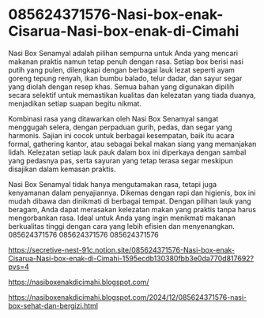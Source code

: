 # 085624371576-Nasi-box-enak-Cisarua-Nasi-box-enak-di-Cimahi
Nasi Box Senamyal adalah pilihan sempurna untuk Anda yang mencari makanan praktis namun tetap penuh dengan rasa. Setiap box berisi nasi putih yang pulen, dilengkapi dengan berbagai lauk lezat seperti ayam goreng tepung renyah, ikan bumbu balado, telur dadar, dan sayur segar yang diolah dengan resep khas. Semua bahan yang digunakan dipilih secara selektif untuk memastikan kualitas dan kelezatan yang tiada duanya, menjadikan setiap suapan begitu nikmat.

Kombinasi rasa yang ditawarkan oleh Nasi Box Senamyal sangat menggugah selera, dengan perpaduan gurih, pedas, dan segar yang harmonis. Sajian ini cocok untuk berbagai kesempatan, baik itu acara formal, gathering kantor, atau sebagai bekal makan siang yang memanjakan lidah. Kelezatan setiap lauk pauk dalam box ini diperkaya dengan sambal yang pedasnya pas, serta sayuran yang tetap terasa segar meskipun disajikan dalam kemasan praktis.

Nasi Box Senamyal tidak hanya mengutamakan rasa, tetapi juga kenyamanan dalam penyajiannya. Dikemas dengan rapi dan higienis, box ini mudah dibawa dan dinikmati di berbagai tempat. Dengan pilihan lauk yang beragam, Anda dapat merasakan kelezatan makan yang praktis tanpa harus mengorbankan rasa. Ideal untuk Anda yang ingin menikmati makanan berkualitas tinggi dengan cara yang lebih efisien dan menyenangkan.
085624371576
085624371576
085624371576

https://secretive-nest-91c.notion.site/085624371576-Nasi-box-enak-Cisarua-Nasi-box-enak-di-Cimahi-1595ecdb130380fbb3e0da770d817692?pvs=4


https://nasiboxenakdicimahi.blogspot.com/

https://nasiboxenakdicimahi.blogspot.com/2024/12/085624371576-nasi-box-sehat-dan-bergizi.html

